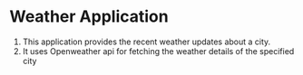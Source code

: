 # Weather Application
1. This application provides the recent weather updates about a city. 
2. It uses Openweather api for fetching the weather details of the specified city




